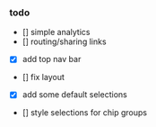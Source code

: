 ### todo

- [] simple analytics
- [] routing/sharing links
- [x] add top nav bar
- [] fix layout
- [x] add some default selections
- [] style selections for chip groups
